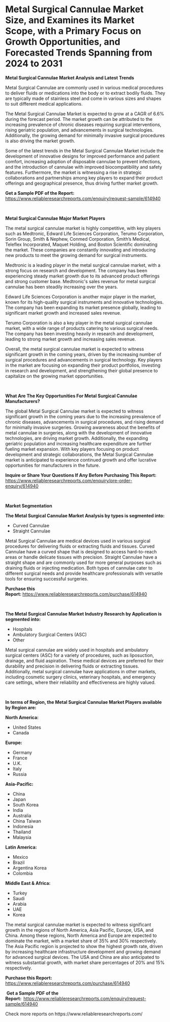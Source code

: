<p><h1>Metal Surgical Cannulae Market Size, and Examines its Market Scope, with a Primary Focus on Growth Opportunities, and Forecasted Trends Spanning from 2024 to 2031</h1></p><p><strong>Metal Surgical Cannulae Market Analysis and Latest Trends</strong></p>
<p><p>Metal Surgical Cannulae are commonly used in various medical procedures to deliver fluids or medications into the body or to extract bodily fluids. They are typically made of stainless steel and come in various sizes and shapes to suit different medical applications.</p><p>The Metal Surgical Cannulae Market is expected to grow at a CAGR of 6.6% during the forecast period. The market growth can be attributed to the increasing prevalence of chronic diseases requiring surgical interventions, rising geriatric population, and advancements in surgical technologies. Additionally, the growing demand for minimally invasive surgical procedures is also driving the market growth.</p><p>Some of the latest trends in the Metal Surgical Cannulae Market include the development of innovative designs for improved performance and patient comfort, increasing adoption of disposable cannulae to prevent infections, and the introduction of cannulae with improved biocompatibility and safety features. Furthermore, the market is witnessing a rise in strategic collaborations and partnerships among key players to expand their product offerings and geographical presence, thus driving further market growth.</p></p>
<p><strong>Get a Sample PDF of the Report:&nbsp;</strong> <a href="https://www.reliableresearchreports.com/enquiry/request-sample/614940">https://www.reliableresearchreports.com/enquiry/request-sample/614940</a></p>
<p>&nbsp;</p>
<p><strong>Metal Surgical Cannulae Major Market Players</strong></p>
<p><p>The metal surgical cannulae market is highly competitive, with key players such as Medtronic, Edward Life Sciences Corporation, Terumo Corporation, Sorin Group, Smith & Nephew, Conmed Corporation, Smith’s Medical, Teleflex Incorporated, Maquet Holding, and Boston Scientific dominating the market. These companies are constantly innovating and introducing new products to meet the growing demand for surgical instruments.</p><p>Medtronic is a leading player in the metal surgical cannulae market, with a strong focus on research and development. The company has been experiencing steady market growth due to its advanced product offerings and strong customer base. Medtronic's sales revenue for metal surgical cannulae has been steadily increasing over the years.</p><p>Edward Life Sciences Corporation is another major player in the market, known for its high-quality surgical instruments and innovative technologies. The company has been expanding its market presence globally, leading to significant market growth and increased sales revenue.</p><p>Terumo Corporation is also a key player in the metal surgical cannulae market, with a wide range of products catering to various surgical needs. The company has been investing heavily in research and development, leading to strong market growth and increasing sales revenue.</p><p>Overall, the metal surgical cannulae market is expected to witness significant growth in the coming years, driven by the increasing number of surgical procedures and advancements in surgical technology. Key players in the market are focusing on expanding their product portfolios, investing in research and development, and strengthening their global presence to capitalize on the growing market opportunities.</p></p>
<p>&nbsp;</p>
<p><strong>What Are The Key Opportunities For Metal Surgical Cannulae Manufacturers?</strong></p>
<p><p>The global Metal Surgical Cannulae market is expected to witness significant growth in the coming years due to the increasing prevalence of chronic diseases, advancements in surgical procedures, and rising demand for minimally invasive surgeries. Growing awareness about the benefits of metal cannulae in surgeries, along with the development of innovative technologies, are driving market growth. Additionally, the expanding geriatric population and increasing healthcare expenditure are further fueling market expansion. With key players focusing on product development and strategic collaborations, the Metal Surgical Cannulae market is anticipated to experience continued growth and offer lucrative opportunities for manufacturers in the future.</p></p>
<p><strong>Inquire or Share Your Questions If Any Before Purchasing This Report:</strong> <a href="https://www.reliableresearchreports.com/enquiry/pre-order-enquiry/614940">https://www.reliableresearchreports.com/enquiry/pre-order-enquiry/614940</a></p>
<p>&nbsp;</p>
<p><strong>Market Segmentation</strong></p>
<p><strong>The Metal Surgical Cannulae Market Analysis by types is segmented into:</strong></p>
<p><ul><li>Curved Cannulae</li><li>Straight Cannulae</li></ul></p>
<p><p>Metal Surgical Cannulae are medical devices used in various surgical procedures for delivering fluids or extracting fluids and tissues. Curved Cannulae have a curved shape that is designed to access hard-to-reach areas or handle delicate tissues with precision. Straight Cannulae have a straight shape and are commonly used for more general purposes such as draining fluids or injecting medication. Both types of cannulae cater to different surgical needs and provide healthcare professionals with versatile tools for ensuring successful surgeries.</p></p>
<p><strong>Purchase this Report:&nbsp;</strong><a href="https://www.reliableresearchreports.com/purchase/614940">https://www.reliableresearchreports.com/purchase/614940</a></p>
<p>&nbsp;</p>
<p><strong>The Metal Surgical Cannulae Market Industry Research by Application is segmented into:</strong></p>
<p><ul><li>Hospitals</li><li>Ambulatory Surgical Centers (ASC)</li><li>Other</li></ul></p>
<p><p>Metal surgical cannulae are widely used in hospitals and ambulatory surgical centers (ASC) for a variety of procedures, such as liposuction, drainage, and fluid aspiration. These medical devices are preferred for their durability and precision in delivering fluids or extracting tissues. Additionally, metal surgical cannulae have applications in other markets, including cosmetic surgery clinics, veterinary hospitals, and emergency care settings, where their reliability and effectiveness are highly valued.</p></p>
<p>&nbsp;</p>
<p><strong>In terms of Region, the Metal Surgical Cannulae Market Players available by Region are:</strong></p>
<p>
    <p> <strong> North America: </strong>
        <ul>
            <li>United States</li>
            <li>Canada</li>
        </ul>
        </p> 
    <p> <strong> Europe: </strong>
        <ul>
            <li>Germany</li>
            <li>France</li>
            <li>U.K.</li>
            <li>Italy</li>
            <li>Russia</li>
        </ul>
        </p> 
    <p> <strong> Asia-Pacific: </strong>
        <ul>
            <li>China</li>
            <li>Japan</li>
            <li>South Korea</li>
            <li>India</li>
            <li>Australia</li>
            <li>China Taiwan</li>
            <li>Indonesia</li>
            <li>Thailand</li>
            <li>Malaysia</li>
        </ul>
        </p> 
    <p> <strong> Latin America: </strong>
        <ul>
            <li>Mexico</li>
            <li>Brazil</li>
            <li>Argentina Korea</li>
            <li>Colombia</li>
        </ul>
        </p> 
    <p> <strong> Middle East & Africa: </strong>
        <ul>
            <li>Turkey</li>
            <li>Saudi</li>
            <li>Arabia</li>
            <li>UAE</li>
            <li>Korea</li>
        </ul>
    </p>
    </p>
<p><p>The metal surgical cannulae market is expected to witness significant growth in the regions of North America, Asia Pacific, Europe, USA, and China. Among these regions, North America and Europe are expected to dominate the market, with a market share of 35% and 30% respectively. The Asia Pacific region is projected to show the highest growth rate, driven by increasing healthcare infrastructure development and growing demand for advanced surgical devices. The USA and China are also anticipated to witness substantial growth, with market share percentages of 20% and 15% respectively.</p></p>
<p><strong>Purchase this Report: </strong><a href="https://www.reliableresearchreports.com/purchase/614940">https://www.reliableresearchreports.com/purchase/614940</a></p>
<p>&nbsp;<strong>Get a Sample PDF of the Report:&nbsp;&nbsp;</strong><a href="https://www.reliableresearchreports.com/enquiry/request-sample/614940">https://www.reliableresearchreports.com/enquiry/request-sample/614940</a></p>
<p><strong></strong></p>
<p>Check more reports on https://www.reliableresearchreports.com/</p>